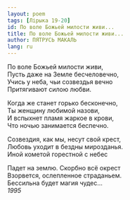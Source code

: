 ```yaml
---
layout: poem
tags: [Лірыка 19-20]
id: По воле Божьей милости живи...
title: По воле Божьей милости живи...
author: ПЯТРУСЬ МАКАЛЬ
lang: ru
---
```



По воле Божьей милости живи,  
Пусть даже на Земле бесчеловечно,  
Учись у неба, чьи созвездья вечно  
Притягивают силою любви.  

Когда же станет горько бесконечно,  
Ты женщину любимой назови,  
И вспыхнет пламя жаркое в крови,  
Что ночью занимается беспечно.  

Созвездия, как мы, несут свой крест,  
Любовь уходит в бездны мирозданья.  
Иной кометой горестной с небес  

Падет на землю. Скорбно всё окрест  
Взорвется, ослепленное страданьем.  
Бессильна будет магия чудес...  
*1995*  
